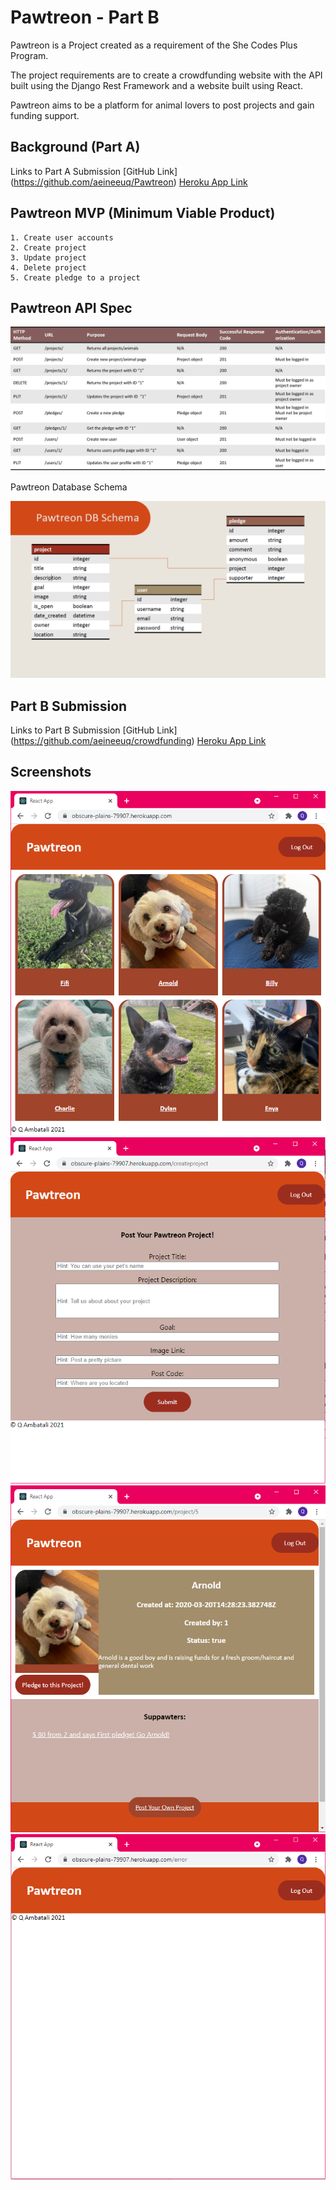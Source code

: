 Pawtreon - Part B
=========

Pawtreon is a Project created as a requirement of the She Codes Plus Program.

The project requirements are to create a crowdfunding website with the API built using the Django Rest Framework and a website built using React.

Pawtreon aims to be a platform for animal lovers to post projects and gain funding support.

Background (Part A)
---------
Links to Part A Submission
[GitHub Link] (https://github.com/aeineeuq/Pawtreon)
[Heroku App Link](https://fierce-falls-82144.herokuapp.com/)

Pawtreon MVP (Minimum Viable Product)
---------
    1. Create user accounts
    2. Create project
    3. Update project
    4. Delete project
    5. Create pledge to a project

Pawtreon API Spec
---------
![Pawtreon API Spec](https://raw.githubusercontent.com/aeineeuq/SheCodes-Projects/main/DRF%20Pawtreon/API%20Spec.png)

Pawtreon Database Schema

![Pawtreon DB Schema](https://raw.githubusercontent.com/aeineeuq/SheCodes-Projects/main/DRF%20Pawtreon/Database%20Schema.PNG)

Part B Submission
---------
Links to Part B Submission
[GitHub Link] (https://github.com/aeineeuq/crowdfunding)
[Heroku App Link](https://obscure-plains-79907.herokuapp.com/)

Screenshots
---------
![Pawtreon Home Page](https://github.com/aeineeuq/crowdfunding/blob/master/Part%20B%20-%20Screenshot%20Home%20Page.PNG)
![Pawtreon Project Creation Page](https://github.com/aeineeuq/crowdfunding/blob/master/Part%20B%20-%20Screenshot%20Project%20Creation%20Form.PNG)
![Pawtreon Project with Pledge](https://github.com/aeineeuq/crowdfunding/blob/master/Part%20B%20-%20Screenshot%20Project%20w%20Pledge.PNG?raw=true)
![Pawtreon Error Page - Incompleted](https://github.com/aeineeuq/crowdfunding/blob/master/Part%20B%20-%20Screenshot%20Unauthorised%20Error.PNG?raw=true)
